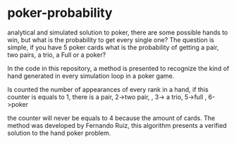 # poker-probability
analytical and simulated solution to poker,  there are some possible hands to win, but what is the probability to get every single one? The question is simple, if you have 5 poker cards what is the probability of getting a pair, two pairs, a trio, a Full or a poker?



In the code in this repository, a method is presented to recognize the kind of hand generated in every simulation loop in a poker game.

Is counted the number of appearances of every rank in a hand, if this counter is equals to 1, there is a pair, 2->two pair, , 3-> a trio, 5->full , 6->poker

the counter will never be equals to 4 because the amount of cards.
The method was developed by Fernando Ruiz, this algorithm presents a verified solution to the hand poker problem. 
